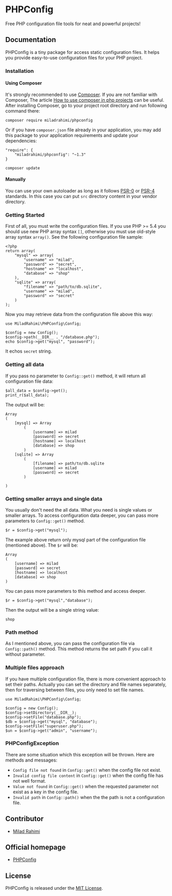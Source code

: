 # PHPConfig
Free PHP configuration file tools for neat and powerful projects!

## Documentation
PHPConfig is a tiny package for access static configuration files.
It helps you provide easy-to-use configuration files for your PHP project.

### Installation
#### Using Composer
It's strongly recommended to use [Composer](http://getcomposer.org).
If you are not familiar with Composer, The article
[How to use composer in php projects](http://miladrahimi.com/blog/2015/04/12/how-to-use-composer-in-php-projects)
can be useful.
After installing Composer, go to your project root directory and run following command there:
```
composer require miladrahimi/phpconfig
```
Or if you have `composer.json` file already in your application,
you may add this package to your application requirements
and update your dependencies:
```
"require": {
    "miladrahimi/phpconfig": "~1.3"
}
```
```
composer update
```
#### Manually
You can use your own autoloader as long as it follows [PSR-0](http://www.php-fig.org/psr/psr-0) or
[PSR-4](http://www.php-fig.org/psr/psr-4) standards.
In this case you can put `src` directory content in your vendor directory.

### Getting Started
First of all, you must write the configuration files.
If you use PHP >= 5.4 you should use new PHP array syntax `[]`,
otherwise you must use old-style array syntax `array()`.
See the following configuration file sample:
```
<?php
return array(
    "mysql" => array(
        "username" => "milad",
        "password" => "secret",
        "hostname" => "localhost",
        "database" => "shop"
    ),
    "sqlite" => array(
        "filename" => "path/to/db.sqlite",
        "username" => "milad",
        "password" => "secret"
    )
);
```

Now you may retrieve data from the configuration file above this way:
```
use MiladRahimi\PHPConfig\Config;

$config = new Config();
$config->path(__DIR__ . "/database.php");
echo $config->get("mysql", "password");
```

It echos `secret` string.

### Getting all data
If you pass no parameter to `Config::get()` method, it will return all configuration file data:
```
$all_data = $config->get();
print_r($all_data);
```
The output will be:
```
Array
(
    [mysql] => Array
        (
            [username] => milad
            [password] => secret
            [hostname] => localhost
            [database] => shop
        )
    [sqlite] => Array
        (
            [filename] => path/to/db.sqlite
            [username] => milad
            [password] => secret
        )

)
```

### Getting smaller arrays and single data
You usually don't need the all data.
What you need is single values or smaller arrays.
To access configuration data deeper, you can pass more parameters to `Config::get()` method.
```
$r = $config->get("mysql");
```
The example above return only mysql part of the configuration file (mentioned above).
The `$r` will be:
```
Array
(
    [username] => milad
    [password] => secret
    [hostname] => localhost
    [database] => shop
)
```
You can pass more parameters to this method and access deeper.
```
$r = $config->get("mysql","database");
```
Then the output will be a single string value:
```
shop
```

### Path method
As I mentioned above, you can pass the configuration file via `Config::path()` method.
This method returns the set path if you call it without parameter.

### Multiple files approach
If you have multiple configuration file, there is more convenient approach to set their paths.
Actually you can set the directory and file names separately,
then for traversing between files,
you only need to set file names.
```
use MiladRahimi\PHPConfig\Config;

$config = new Config();
$config->setDirectory(__DIR__);
$config->setFile("database.php");
$db = $config->get("mysql", "database");
$config->setFile("superuser.php");
$un = $config->get("admin", "username");
```

### PHPConfigException
There are some situation which this exception will be thrown.
Here are methods and messages:
*   `Config file not found` in `Config::get()` when the config file not exist.
*   `Invalid config file content` in `Config::get()` when the config file has not well format.
*   `Value not found` in `Config::get()` when the requested parameter not exist as a key in the config file.
*   `Invalid path` in `Config::path()` when the the path is not a configuration file.

## Contributor
*	[Milad Rahimi](http://miladrahimi.com)

## Official homepage
*   [PHPConfig](http://miladrahimi.github.io/phpconfig)

## License
PHPConfig is released under the [MIT License](http://opensource.org/licenses/mit-license.php).
